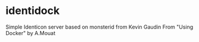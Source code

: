identidock
==========

Simple Identicon server based on monsterid from Kevin Gaudin
From "Using Docker" by A.Mouat
